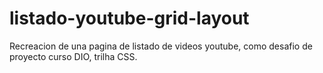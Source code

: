 # listado-youtube-grid-layout
Recreacion de una pagina de listado de videos youtube, como desafio de proyecto curso DIO, trilha CSS.
